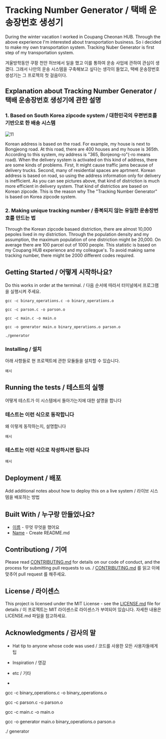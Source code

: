 # Tracking Number Generator / 택배 운송장번호 생성기


During the winter vacation I worked in Coupang Cheonan HUB. Through the above experience I'm interested about transportation business. So i decided to make my own transportation system. Tracking Nuber Generator is first step of my transportation system.

겨울방학동안 쿠팡 천안 허브에서 일을 했고 이를 통하여 운송 사업에 관하여 관심이 생겼다. 그래서 나만의 운송 시스템을 구축해보고 싶다는 생각이 들었고, 택배 운송장번호 생성기는 그 프로젝의 첫 걸음이다.

## Explanation about Tracking Number Generator / 택배 운송장번호 생성기에 관한 설명

### 1. Based on South Korea zipcode system / 대한민국의 우편번호를 기반으로 한 배송 시스템


![11](https://github.com/Dongwon-tuna/Tracking-number-generator/assets/61178312/fcbf697b-8e42-4629-9bca-58eed7752c47)


Korean address is based on the road. For example, my house is next to Bongjeong road. At this road, there are 400 houses and my house is 365th. According to this system, my address is "365, Bonjeong-ro"(-ro means road). When the delivery system is activated on this kind of address, there are some kinds of problems. First, It might cause traffic jams because of delivery trucks. Second, many of residential spaces are aprtment. Korean address is based on road, so using the address information only for delivery is inefficient. As you can see pictures above, that kind of distriction is much more efficient in delivery system. That kind of districtios are based on Korean zipcode. This is the reason why The "Tracking Number Generator" is based on Korea zipcode system.


### 2. Making unique tracking number / 중복되지 않는 유일한 운송장번호를 만드는 법 
Through the Korean zipcode basaed distriction, there are almost 10,000 pepoles lived in my distriction. Through the population density and my assumption, the maximum population of one distriction might be 20,000. On average there are 100 parcel out of 1000 people. This statistic is based on my Coupang HUB experience and my colleague's. To avoid making same tracking number, there might be 2000 different codes required.

## Getting Started / 어떻게 시작하나요?



Do this works in order at the terminal. / 다음 순서에 따라서 터미널에서 프로그램을 실행시켜 주세요.

```
gcc -c binary_operations.c -o binary_operations.o
```

```
gcc -c parson.c -o parson.o
```

```
gcc -c main.c -o main.o
```

```
gcc -o generator main.o binary_operations.o parson.o
```

```
./generator
```

### Installing / 설치

아래 사항들로 현 프로젝트에 관한 모듈들을 설치할 수 있습니다.

```
예시
```

## Running the tests / 테스트의 실행

어떻게 테스트가 이 시스템에서 돌아가는지에 대한 설명을 합니다

### 테스트는 이런 식으로 동작합니다

왜 이렇게 동작하는지, 설명합니다

```
예시
```

### 테스트는 이런 식으로 작성하시면 됩니다

```
예시
```

## Deployment / 배포

Add additional notes about how to deploy this on a live system / 라이브 시스템을 배포하는 방법

## Built With / 누구랑 만들었나요?

* [이름](링크) - 무엇 무엇을 했어요
* [Name](Link) - Create README.md

## Contributiong / 기여

Please read [CONTRIBUTING.md](https://gist.github.com/PurpleBooth/b24679402957c63ec426) for details on our code of conduct, and the process for submitting pull requests to us. / [CONTRIBUTING.md](https://gist.github.com/PurpleBooth/b24679402957c63ec426) 를 읽고 이에 맞추어 pull request 를 해주세요.

## License / 라이센스

This project is licensed under the MIT License - see the [LICENSE.md](https://gist.github.com/PurpleBooth/LICENSE.md) file for details / 이 프로젝트는 MIT 라이센스로 라이센스가 부여되어 있습니다. 자세한 내용은 LICENSE.md 파일을 참고하세요.

## Acknowledgments / 감사의 말

* Hat tip to anyone whose code was used / 코드를 사용한 모든 사용자들에게 팁
* Inspiration / 영감
* etc / 기타

* 
gcc -c binary_operations.c -o binary_operations.o

gcc -c parson.c -o parson.o

gcc -c main.c -o main.o

gcc -o generator main.o binary_operations.o parson.o

./ generator



